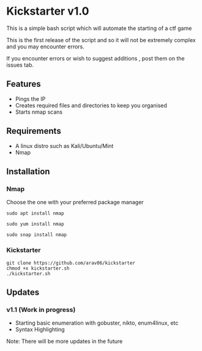 # Kickstarter v1.0

This is a simple bash script which will automate the starting of a ctf game

This is the first release of the script and so it will not be extremely complex and you may encounter errors. 

If you encounter errors or wish to suggest additions , post them on the issues tab.

## Features

* Pings the IP
* Creates required files and directories to keep you organised
* Starts nmap scans

## Requirements 

* A linux distro such as Kali/Ubuntu/Mint
* Nmap

## Installation 

### Nmap

Choose the one with your preferred package manager

```
sudo apt install nmap 
```

```
sudo yum install nmap 
```

```
sudo snap install nmap 
```

### Kickstarter

```
git clone https://github.com/arav06/kickstarter
chmod +x kickstarter.sh
./kickstarter.sh
```
## Updates 

### v1.1 (Work in progress)
* Starting basic enumeration with gobuster, nikto, enum4linux, etc
* Syntax Highlighting 


Note: There will be more updates in the future 
